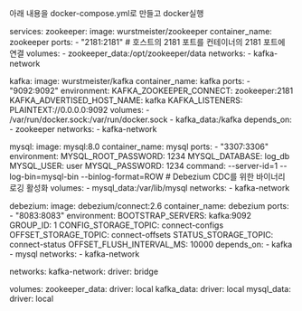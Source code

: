 아래 내용을 docker-compose.yml로 만들고 docker실행

services:
  zookeeper:
    image: wurstmeister/zookeeper
    container_name: zookeeper
    ports:
      - "2181:2181" # 호스트의 2181 포트를 컨테이너의 2181 포트에 연결
    volumes:
      - zookeeper_data:/opt/zookeeper/data
    networks:
      - kafka-network

  kafka:
    image: wurstmeister/kafka
    container_name: kafka
    ports:
      - "9092:9092"
    environment:
      KAFKA_ZOOKEEPER_CONNECT: zookeeper:2181
      KAFKA_ADVERTISED_HOST_NAME: kafka
      KAFKA_LISTENERS: PLAINTEXT://0.0.0.0:9092
    volumes:
      - /var/run/docker.sock:/var/run/docker.sock
      - kafka_data:/kafka
    depends_on:
      - zookeeper
    networks:
      - kafka-network

  mysql:
    image: mysql:8.0
    container_name: mysql
    ports:
      - "3307:3306"
    environment:
      MYSQL_ROOT_PASSWORD: 1234
      MYSQL_DATABASE: log_db
      MYSQL_USER: user
      MYSQL_PASSWORD: 1234
      command: --server-id=1 --log-bin=mysql-bin --binlog-format=ROW # Debezium CDC를 위한 바이너리 로깅 활성화
    volumes:
      - mysql_data:/var/lib/mysql
    networks:
      - kafka-network

  debezium:
    image: debezium/connect:2.6
    container_name: debezium
    ports:
      - "8083:8083"
    environment:
      BOOTSTRAP_SERVERS: kafka:9092
      GROUP_ID: 1
      CONFIG_STORAGE_TOPIC: connect-configs
      OFFSET_STORAGE_TOPIC: connect-offsets
      STATUS_STORAGE_TOPIC: connect-status
      OFFSET_FLUSH_INTERVAL_MS: 10000
    depends_on:
      - kafka
      - mysql
    networks:
      - kafka-network

networks:
  kafka-network:
    driver: bridge

volumes:
    zookeeper_data:
        driver: local
    kafka_data:
        driver: local
    mysql_data:
        driver: local
